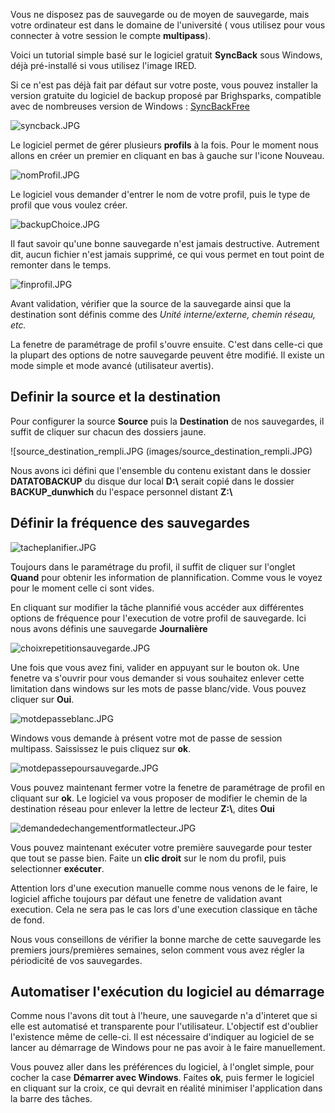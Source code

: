 
Vous ne disposez pas de sauvegarde ou de moyen de sauvegarde, mais votre ordinateur est dans le domaine de l'université ( vous utilisez pour vous connecter à votre session le compte **multipass**).


Voici un tutorial simple basé sur le logiciel gratuit **SyncBack** sous Windows, déjà pré-installé si vous utilisez l'image IRED.

Si ce n'est pas déjà fait par défaut sur votre poste, vous pouvez installer la version gratuite du logiciel de backup proposé par Brighsparks, compatible avec de nombreuses version de Windows : [SyncBackFree](https://www.2brightsparks.com/freeware/index.html)

![syncback.JPG](images/syncback.JPG)

Le logiciel permet de gérer plusieurs **profils** à la fois. Pour le moment nous allons en créer un premier en cliquant en bas à gauche sur l'icone Nouveau.

![nomProfil.JPG](images/nomProfil.JPG)

Le logiciel vous demander d'entrer le nom de votre profil, puis le type de profil que vous voulez créer.

![backupChoice.JPG](images/backupChoice.JPG)

Il faut savoir qu'une bonne sauvegarde n'est jamais destructive. Autrement dit, aucun fichier n'est jamais supprimé, ce qui vous permet en tout point de remonter dans le temps.

![finprofil.JPG](images/finprofil.JPG)

Avant validation, vérifier que la source de la sauvegarde ainsi que la destination sont définis comme des _Unité interne/externe, chemin réseau, etc._

La fenetre de paramétrage de profil s'ouvre ensuite. C'est dans celle-ci que la plupart des options de notre sauvegarde peuvent être modifié. Il existe un mode simple et mode avancé (utilisateur avertis). 

## Definir la source et la destination 

Pour configurer la source **Source** puis la **Destination** de nos sauvegardes, il suffit de cliquer sur chacun des dossiers jaune. 

![source_destination_rempli.JPG (images/source_destination_rempli.JPG)

Nous avons ici défini que l'ensemble du contenu existant dans le dossier **DATATOBACKUP** du disque dur local **D:\\** serait copié dans le dossier **BACKUP_dunwhich** du l'espace personnel distant **Z:\\**

## Définir la fréquence des sauvegardes

![tacheplanifier.JPG](images/tacheplanifier.JPG)

Toujours dans le paramétrage du profil, il suffit de cliquer sur l'onglet **Quand** pour obtenir les information de plannification. Comme vous le voyez pour le moment celle ci sont vides.

En cliquant sur modifier la tâche plannifié vous accéder aux différentes options de fréquence pour l'execution de votre profil de sauvegarde. Ici nous avons définis une sauvegarde **Journalière**

![choixrepetitionsauvegarde.JPG](images/choixrepetitionsauvegarde.JPG)

Une fois que vous avez fini, valider en appuyant sur le bouton ok. Une fenetre va s'ouvrir pour vous demander si vous souhaitez enlever cette limitation dans windows sur les mots de passe blanc/vide. Vous pouvez cliquer sur **Oui**.

![motdepasseblanc.JPG](images/motdepasseblanc.JPG)

Windows vous demande à présent votre mot de passe de session multipass. Saississez le puis cliquez sur **ok**.

![motdepassepoursauvegarde.JPG](images/motdepassepoursauvegarde.JPG)

Vous pouvez maintenant fermer votre la fenetre de paramétrage de profil en cliquant sur **ok**. Le logiciel va vous proposer de modifier le chemin de la destination réseau pour enlever la lettre de lecteur **Z:\\**, dites **Oui**

![demandedechangementformatlecteur.JPG](images/demandedechangementformatlecteur.JPG)

Vous pouvez maintenant exécuter votre première sauvegarde pour tester que tout se passe bien. Faite un **clic droit** sur le nom du profil, puis selectionner **exécuter**.

Attention lors d'une execution manuelle comme nous venons de le faire, le logiciel affiche toujours par défaut une fenetre de validation avant execution. Cela ne sera pas le cas lors d'une execution classique en tâche de fond.

Nous vous conseillons de vérifier la bonne marche de cette sauvegarde les premiers jours/premières semaines, selon comment vous avez régler la périodicité de vos sauvegardes.

## Automatiser l'exécution du logiciel au démarrage 

Comme nous l'avons dit tout à l'heure, une sauvegarde n'a d'interet que si elle est automatisé et transparente pour l'utilisateur. L'objectif est d'oublier l'existence même de celle-ci. Il est nécessaire d'indiquer au logiciel de se lancer au démarrage de Windows pour ne pas avoir à le faire manuellement.

Vous pouvez aller dans les préférences du logiciel, à l'onglet simple, pour cocher la case **Démarrer avec Windows**. Faites **ok**, puis fermer le logiciel en cliquant sur la croix, ce qui devrait en réalité minimiser l'application dans la barre des tâches.

